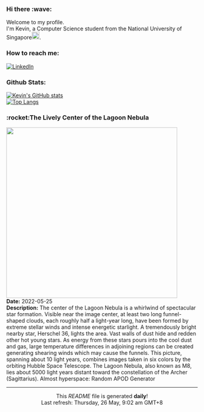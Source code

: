 <h3>Hi there :wave:</h3>

Welcome to my profile.   
I'm Kevin, a Computer Science student from the National University of Singapore<img src="https://img.icons8.com/color/96/000000/singapore-circular.png" width="20px"/>.</p>

<h3>How to reach me: </h3>
<a href="https://www.linkedin.com/in/kevin-foong/"><img alt="LinkedIn" src="https://img.shields.io/badge/linkedin-%230077B5.svg?&style=for-the-badge&logo=linkedin&logoColor=white" /></a> 

<h3>Github Stats: </h3> 

[![Kevin's GitHub stats](https://github-readme-stats.vercel.app/api?username=kevin9foong&theme=tokyonight)](https://github.com/anuraghazra/github-readme-stats) <br/>
[![Top Langs](https://github-readme-stats.vercel.app/api/top-langs/?username=kevin9foong&layout=compact&theme=tokyonight)](https://github.com/anuraghazra/github-readme-stats)

<h3>:rocket:The Lively Center of the Lagoon Nebula</h3> 
<img width="450" src="https:&#x2F;&#x2F;apod.nasa.gov&#x2F;apod&#x2F;image&#x2F;2205&#x2F;LagoonCenter_HubbleOzsarac_3937.jpg" /><br/>
<b>Date:</b> 2022-05-25<br/>
<b>Description:</b> The center of the Lagoon Nebula is a whirlwind of spectacular star formation. Visible near the image center, at least two long funnel-shaped clouds, each roughly half a light-year long, have been formed by extreme stellar winds and intense energetic starlight.  A tremendously bright nearby star, Herschel 36, lights the area.  Vast walls of dust hide and redden other hot young stars.  As energy from these stars pours into the cool dust and gas, large temperature differences in adjoining regions can be created generating shearing winds which may cause the funnels.  This picture, spanning about 10 light years, combines images taken in six colors by the orbiting Hubble Space Telescope.  The Lagoon Nebula, also known as M8, lies about 5000 light years distant toward the constellation of the Archer (Sagittarius).   Almost hyperspace: Random APOD Generator<br/>

------------
<p align="center">This <i>README</i> file is generated <b>daily</b>!</br>
Last refresh: Thursday, 26 May, 9:02 am GMT+8<br />